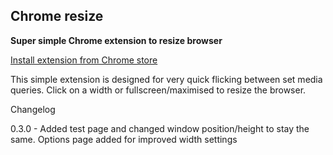 Chrome resize
-----------

**Super simple Chrome extension to resize browser**

[Install extension from Chrome store](https://chrome.google.com/webstore/detail/browser-resize/pnmdcoaajafdppfpioijldebfbpogopn)


This simple extension is designed for very quick flicking between set media queries. Click on a width or fullscreen/maximised to resize the browser.


Changelog

0.3.0 - Added test page and changed window position/height to stay the same. Options page added for improved width settings